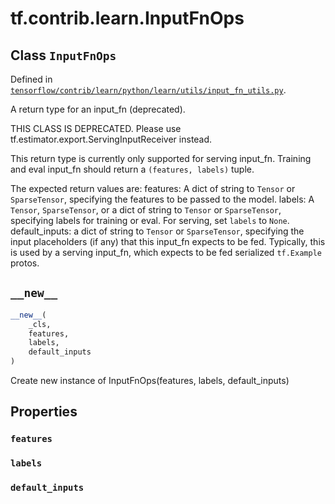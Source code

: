 <div itemscope itemtype="http://developers.google.com/ReferenceObject">
<meta itemprop="name" content="tf.contrib.learn.InputFnOps" />
<meta itemprop="path" content="Stable" />
<meta itemprop="property" content="features"/>
<meta itemprop="property" content="labels"/>
<meta itemprop="property" content="default_inputs"/>
<meta itemprop="property" content="__new__"/>
</div>

# tf.contrib.learn.InputFnOps

## Class `InputFnOps`





Defined in [`tensorflow/contrib/learn/python/learn/utils/input_fn_utils.py`](/code/stable/tensorflow/contrib/learn/python/learn/utils/input_fn_utils.py).

A return type for an input_fn (deprecated).

THIS CLASS IS DEPRECATED. Please use tf.estimator.export.ServingInputReceiver
instead.

This return type is currently only supported for serving input_fn.
Training and eval input_fn should return a `(features, labels)` tuple.

The expected return values are:
  features: A dict of string to `Tensor` or `SparseTensor`, specifying the
    features to be passed to the model.
  labels: A `Tensor`, `SparseTensor`, or a dict of string to `Tensor` or
    `SparseTensor`, specifying labels for training or eval. For serving, set
    `labels` to `None`.
  default_inputs: a dict of string to `Tensor` or `SparseTensor`, specifying
    the input placeholders (if any) that this input_fn expects to be fed.
    Typically, this is used by a serving input_fn, which expects to be fed
    serialized `tf.Example` protos.

<h2 id="__new__"><code>__new__</code></h2>

``` python
__new__(
    _cls,
    features,
    labels,
    default_inputs
)
```

Create new instance of InputFnOps(features, labels, default_inputs)



## Properties

<h3 id="features"><code>features</code></h3>



<h3 id="labels"><code>labels</code></h3>



<h3 id="default_inputs"><code>default_inputs</code></h3>





